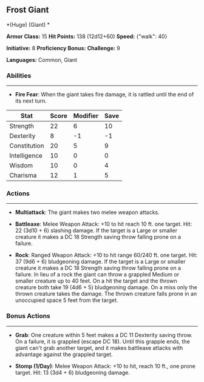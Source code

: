 ## Frost Giant
*(Huge) (Giant) *

**Armor Class:** 15
**Hit Points:** 138 (12d12+60)
**Speed:** {"walk": 40}

**Initiative:** 8
**Proficiency Bonus:**
**Challenge:** 9

**Languages:** Common, Giant

### Abilities
 --- 
- **Fire Fear**: When the giant takes fire damage, it is rattled until the end of its next turn.



| Stat | Score | Modifier | Save |
| ---- | ---- | ---- | ---- |
| Strength | 22 | 6 | 10 |
| Dexterity | 8 | -1 | -1 |
| Constitution | 20 | 5 | 9 |
| Intelligence | 10 | 0 | 0 |
| Wisdom | 10 | 0 | 4 |
| Charisma | 12 | 1 | 5 |

### Actions
 --- 
- **Multiattack**: The giant makes two melee weapon attacks.

- **Battleaxe**: Melee Weapon Attack: +10 to hit  reach 10 ft.  one target. Hit: 22 (3d10 + 6) slashing damage. If the target is a Large or smaller creature  it makes a DC 18 Strength saving throw  falling prone on a failure.

- **Rock**: Ranged Weapon Attack: +10 to hit  range 60/240 ft.  one target. Hit: 37 (9d6 + 6) bludgeoning damage. If the target is a Large or smaller creature  it makes a DC 18 Strength saving throw  falling prone on a failure. In lieu of a rock  the giant can throw a grappled Medium or smaller creature up to 40 feet. On a hit  the target and the thrown creature both take 19 (4d6 + 5) bludgeoning damage. On a miss  only the thrown creature takes the damage. The thrown creature falls prone in an unoccupied space 5 feet from the target.

### Bonus Actions
 --- 
- **Grab**: One creature within 5 feet makes a DC 11 Dexterity saving throw. On a failure, it is grappled (escape DC 18). Until this grapple ends, the giant can't grab another target, and it makes battleaxe attacks with advantage against the grappled target.

- **Stomp (1/Day)**: Melee Weapon Attack: +10 to hit, reach 10 ft., one prone target. Hit: 13 (3d4 + 6) bludgeoning damage.


